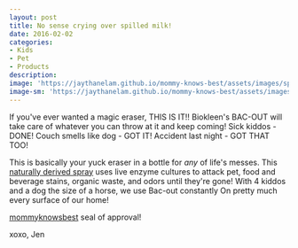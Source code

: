 ```yaml
---
layout: post
title: No sense crying over spilled milk!
date: 2016-02-02
categories:
- Kids
- Pet
- Products
description:
image: 'https://jaythanelam.github.io/mommy-knows-best/assets/images/spilled-milk.jpg'
image-sm: 'https://jaythanelam.github.io/mommy-knows-best/assets/images/spilled-milk.jpg'
---
```


If you've ever wanted a magic eraser, THIS IS IT!! Biokleen's BAC-OUT will take care of whatever you can throw at it and keep coming! Sick kiddos - DONE! Couch smells like dog - GOT IT! Accident last night - GOT THAT TOO!

This is basically your yuck eraser in a bottle for <em>any</em> of life's messes. This <a href="http://www.amazon.com/Biokleen-Bac-Out-Stain-Remover-Ounces/dp/B005P0UYDS/ref=sr_1_1?ie=UTF8&amp;qid=1454440371&amp;sr=8-1&amp;keywords=Bac+out">naturally derived spray</a> uses live enzyme cultures to attack pet, food and beverage stains, organic waste, and odors until they're gone! With 4 kiddos and a dog the size of a horse, we use Bac-out constantly On pretty much every surface of our home!

<p><a href="http://Www.mommyknowsbest.co">mommyknowsbest</a> seal of approval!</p>

xoxo,
Jen

